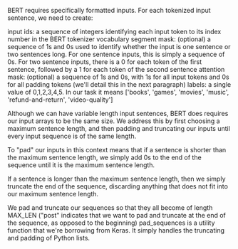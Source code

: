 BERT requires specifically formatted inputs. For each tokenized input sentence, we need to create:

input ids: a sequence of integers identifying each input token to its index number in the BERT tokenizer vocabulary
segment mask: (optional) a sequence of 1s and 0s used to identify whether the input is one sentence or two sentences long. For one sentence inputs, this is simply a sequence of 0s. For two sentence inputs, there is a 0 for each token of the first sentence, followed by a 1 for each token of the second sentence
attention mask: (optional) a sequence of 1s and 0s, with 1s for all input tokens and 0s for all padding tokens (we'll detail this in the next paragraph)
labels: a single value of 0,1,2,3,4,5. In our task it means ['books', 'games', 'movies', 'music', 'refund-and-return',
       'video-quality']
       
       
 Although we can have variable length input sentences, BERT does requires our input arrays to be the same size. We address this by first choosing a maximum sentence length, and then padding and truncating our inputs until every input sequence is of the same length.

To "pad" our inputs in this context means that if a sentence is shorter than the maximum sentence length, we simply add 0s to the end of the sequence until it is the maximum sentence length.

If a sentence is longer than the maximum sentence length, then we simply truncate the end of the sequence, discarding anything that does not fit into our maximum sentence length.

We pad and truncate our sequences so that they all become of length MAX_LEN ("post" indicates that we want to pad and truncate at the end of the sequence, as opposed to the beginning) pad_sequences is a utility function that we're borrowing from Keras. It simply handles the truncating and padding of Python lists.
